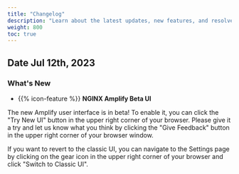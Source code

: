 ```yaml
---
title: "Changelog"
description: "Learn about the latest updates, new features, and resolved bugs in NGINX Amplify"
weight: 800
toc: true
---
```


## Date Jul 12th, 2023

 ### What's New
- {{% icon-feature %}} **NGINX Amplify Beta UI**

The new Amplify user interface is in beta!  To enable it, you can click the  "Try New UI" button in the upper right corner of your browser.  Please give it a try and let us know what you think by clicking the "Give Feedback" button in the upper right corner of your browser window.

If you want to revert to the classic UI, you can navigate to the Settings page by clicking on the gear icon in the upper right corner of your browser and click "Switch to Classic UI".